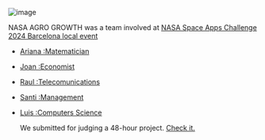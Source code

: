 ![image](https://github.com/user-attachments/assets/c7e9c377-f6a0-40a8-9245-4bb9de7de607)


NASA AGRO GROWTH was a team involved at [NASA Space Apps Challenge 2024 Barcelona local event](https://www.spaceappschallenge.org/)




+ [Ariana :Matematician](https://www.linkedin.com/in/ariana-cr/)
+ [Joan :Economist]()
+ [Raul :Telecomunications](https://www.linkedin.com/in/raulmor/)
+ [Santi :Management](https://www.linkedin.com/in/santiagosantander)
+ [Luis :Computers Science](https://www.linkedin.com/in/luismiguelcasadodiaz/)

  
  We submitted for judging a 48-hour project. [Check it.](https://github.com/NasaGrowth/.github)
